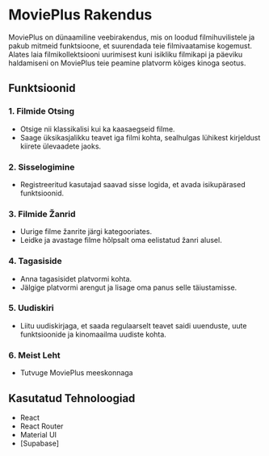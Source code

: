 # MoviePlus Rakendus

MoviePlus on dünaamiline veebirakendus, mis on loodud filmihuvilistele ja pakub mitmeid funktsioone, et suurendada teie filmivaatamise kogemust. Alates laia filmikollektsiooni uurimisest kuni isikliku filmikapi ja päeviku haldamiseni on MoviePlus teie peamine platvorm kõiges kinoga seotus.

## Funktsioonid

### 1. Filmide Otsing

- Otsige nii klassikalisi kui ka kaasaegseid filme.
- Saage üksikasjalikku teavet iga filmi kohta, sealhulgas lühikest kirjeldust kiirete ülevaadete jaoks.

### 2. Sisselogimine

- Registreeritud kasutajad saavad sisse logida, et avada isikupärased funktsioonid.

### 3. Filmide Žanrid

- Uurige filme žanrite järgi kategooriates.
- Leidke ja avastage filme hõlpsalt oma eelistatud žanri alusel.

### 4. Tagasiside

- Anna tagasisidet platvormi kohta.
- Jälgige platvormi arengut ja lisage oma panus selle täiustamisse.

### 5. Uudiskiri

- Liitu uudiskirjaga, et saada regulaarselt teavet saidi uuenduste, uute funktsioonide ja kinomaailma uudiste kohta.

### 6. Meist Leht

- Tutvuge MoviePlus meeskonnaga

## Kasutatud Tehnoloogiad

- React
- React Router
- Material UI
- [Supabase]
